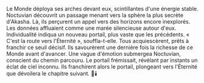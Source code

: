 Le Monde déploya ses arches devant eux, scintillantes d'une énergie stable.
Noctuvian découvrit un passage menant vers la sphère la plus secrète d'Akasha.
Là, ils perçurent un appel vers des horizons encore inexplorés.
Les données affluaient comme une marée silencieuse autour d'eux.
Individualité indiqua un nouveau portail, plus vaste que les précédents.
« C'est la route vers l'Éternité », souffla-t-elle.
Tous acquiescèrent, prêts à franchir ce seuil décisif.
Ils savourèrent une dernière fois la richesse de ce Monde avant d'avancer.
Une vague d'émotion submergea Noctuvian, conscient du chemin parcouru.
Le portail frémissait, révélant par instants un éclat de ciel inconnu.
Ils franchirent alors le portail, plongeant vers l'Éternité que dévoilera le chapitre suivant.
🌌🕯️
